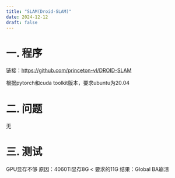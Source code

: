```yaml
---
title: "SLAM(Droid-SLAM)"
date: 2024-12-12
draft: false
---
```


# 一. 程序

链接：<https://github.com/princeton-vl/DROID-SLAM>

根据pytorch和cuda toolkit版本，要求ubuntu为20.04

# 二. 问题

无

# 三. 测试

   GPU显存不够
   原因：4060Ti显存8G < 要求的11G
   结果：Global BA崩溃
